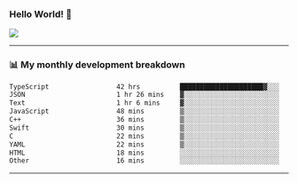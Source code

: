 ### Hello World! 👋

<a>
  <img align="center" src="https://github-readme-stats.vercel.app/api?username=megatunger&count_private=true&include_all_commits=true&bg_color=30,56CCF2,2F80ED&title_color=fff&text_color=fff" />
</a>

------
### 📊 My monthly development breakdown

<!--START_SECTION:waka-->

```txt
TypeScript                 42 hrs          █████████████████████▓░░░   86.86 %
JSON                       1 hr 26 mins    ▓░░░░░░░░░░░░░░░░░░░░░░░░   02.98 %
Text                       1 hr 6 mins     ▓░░░░░░░░░░░░░░░░░░░░░░░░   02.31 %
JavaScript                 48 mins         ▒░░░░░░░░░░░░░░░░░░░░░░░░   01.68 %
C++                        36 mins         ▒░░░░░░░░░░░░░░░░░░░░░░░░   01.26 %
Swift                      30 mins         ▒░░░░░░░░░░░░░░░░░░░░░░░░   01.04 %
C                          22 mins         ▒░░░░░░░░░░░░░░░░░░░░░░░░   00.78 %
YAML                       22 mins         ▒░░░░░░░░░░░░░░░░░░░░░░░░   00.77 %
HTML                       18 mins         ░░░░░░░░░░░░░░░░░░░░░░░░░   00.62 %
Other                      16 mins         ░░░░░░░░░░░░░░░░░░░░░░░░░   00.57 %
```

<!--END_SECTION:waka-->

------
